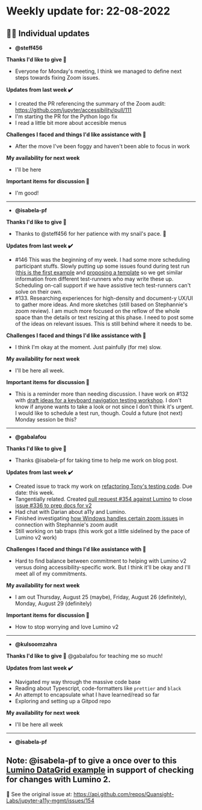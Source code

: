 # Weekly update for: 22-08-2022

## :singer: Individual updates

- **@steff456** 

 **Thanks I'd like to give 🙌**
- Everyone for Monday's meeting, I think we managed to define next steps towards fixing Zoom issues.

**Updates from last week :heavy_check_mark:**
- I created the PR referencing the summary of the Zoom audit: https://github.com/jupyter/accessibility/pull/111
- I'm starting the PR for the Python logo fix
- I read a little bit more about accesible menus

**Challenges I faced and things I'd like assistance with 🙏**
- After the move I've been foggy and haven't been able to focus in work 

**My availability for next week**
- I'll be here

**Important items for discussion 💬**
- I'm good!

 
---

- **@isabela-pf** 

 **Thanks I'd like to give 🙌**
- Thanks to @steff456 for her patience with my snail's pace. 🐌 

**Updates from last week :heavy_check_mark:**

- #146 This was the beginning of my week. I had some more scheduling participant stuffs. Slowly putting up some issues found during test run ([this is the first example](https://github.com/Iota-School/notebooks-for-all/issues/5) and [proposing a template](https://github.com/Iota-School/notebooks-for-all/pull/6) so we get similar information from different test-runners who may write these up. Scheduling on-call support if we have assistive tech test-runners can't solve on their own.
- #133. Researching experiences for high-density and document-y UX/UI to gather more ideas. And more sketches (still based on Stephannie's zoom review). I am much more focused on the reflow of the whole space than the details or text resizing at this phase. I need to post some of the ideas on relevant issues. This is still behind where it needs to be.

**Challenges I faced and things I'd like assistance with 🙏**
- I think I'm okay at the moment. Just painfully (for me) slow.

**My availability for next week**
- I'll be here all week.

**Important items for discussion 💬**
- This is a reminder more than needing discussion. I have work on #132 with [draft ideas for a keyboard navigation testing workshop](https://github.com/isabela-pf/a11y-events/pull/8). I don't know if anyone wants to take a look or not since I don't think it's urgent. I would like to schedule a test run, though. Could a future (not next) Monday session be this? 
---

- **@gabalafou** 

 **Thanks I'd like to give 🙌**
- Thanks @isabela-pf for taking time to help me work on blog post.

**Updates from last week :heavy_check_mark:**
- Created issue to track my work on [refactoring Tony's testing code](https://github.com/Quansight-Labs/jupyter-a11y-testing/issues/13). Due date: this week.
- Tangentially related. Created [pull request #354 against Lumino](https://github.com/jupyterlab/lumino/pull/354) to close [issue #336 to prep docs for v2](https://github.com/jupyterlab/lumino/issues/336)
- Had chat with Darian about a11y and Lumino.
- Finished investigating [how Windows handles certain zoom issues](https://github.com/Quansight-Labs/jupyterlab-accessible-themes/issues/34#issuecomment-1216931223) in connection with Stephannie's zoom audit
- Still working on tab traps (this work got a little sidelined by the pace of Lumino v2 work)

**Challenges I faced and things I'd like assistance with 🙏**
- Hard to find balance between commitment to helping with Lumino v2 versus doing accessibility-specific work. But I think it'll be okay and I'll meet all of my commitments.

**My availability for next week**
- I am out Thursday, August 25 (maybe), Friday, August 26 (definitely), Monday, August 29 (definitely)

**Important items for discussion 💬**
- How to stop worrying and love Lumino v2 
---

- **@kulsoomzahra** 

 **Thanks I'd like to give 🙌**
@gabalafou for teaching me so much!

**Updates from last week :heavy_check_mark:**
- Navigated my way through the massive code base
- Reading about Typescript, code-formatters like `prettier` and `black`
- An attempt to encapsulate what I have learned/read so far 
- Exploring and setting up a Gitpod repo

**My availability for next week**
- I'll be here all week 
---

- **@isabela-pf** 

 Note: @isabela-pf to give a once over to this [Lumino DataGrid example](https://lumino.readthedocs.io/en/latest/examples/datagrid/index.html) in support of checking for changes with Lumino 2. 
---


:link: See the original issue at: <https://api.github.com/repos/Quansight-Labs/jupyter-a11y-mgmt/issues/154>

